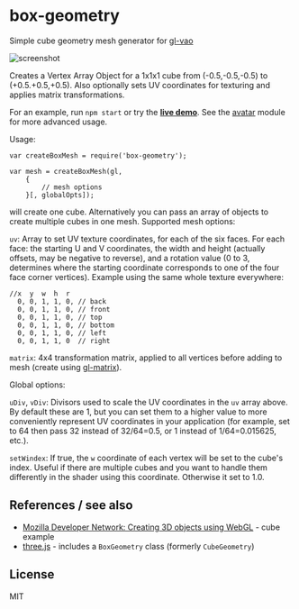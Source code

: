 # box-geometry

Simple cube geometry mesh generator for [gl-vao](https://github.com/gl-modules/gl-vao)

![screenshot](http://i.imgur.com/VRRyq9B.png "Screenshot")

Creates a Vertex Array Object for a 1x1x1 cube from (-0.5,-0.5,-0.5) to (+0.5.+0.5,+0.5).
Also optionally sets UV coordinates for texturing and applies matrix transformations.

For an example, run `npm start` or try the **[live demo](http://deathcap.github.io/box-geometry)**.
See the [avatar](https://github.com/deathcap/avatar) module for more advanced usage.

Usage:

    var createBoxMesh = require('box-geometry');

    var mesh = createBoxMesh(gl,
        {
            // mesh options
        }[, globalOpts]);

will create one cube. Alternatively you can pass an array of objects to create
multiple cubes in one mesh. Supported mesh options:

`uv`: Array to set UV texture coordinates, for each of the six faces.
For each face: the starting U and V coordinates, the width and height (actually
offsets, may be negative to reverse),
and a rotation value (0 to 3, determines where the starting coordinate
corresponds to one of the four face corner vertices). Example using the same
whole texture everywhere:

    //x  y  w  h  r
      0, 0, 1, 1, 0, // back
      0, 0, 1, 1, 0, // front
      0, 0, 1, 1, 0, // top
      0, 0, 1, 1, 0, // bottom
      0, 0, 1, 1, 0, // left
      0, 0, 1, 1, 0  // right

`matrix`: 4x4 transformation matrix, applied to all vertices before adding to mesh
(create using [gl-matrix](https://github.com/toji/gl-matrix)).

Global options:

`uDiv`, `vDiv`: Divisors used to scale the UV coordinates in the `uv` array above.
By default these are 1, but you can set them to a higher value to more conveniently
represent UV coordinates in your application (for example, set to 64 then pass
32 instead of 32/64=0.5, or 1 instead of 1/64=0.015625, etc.).

`setWindex`: If true, the `w` coordinate of each vertex will be set to the cube's
index. Useful if there are multiple cubes and you want to handle them differently
in the shader using this coordinate. Otherwise it set to 1.0.

## References / see also

* [Mozilla Developer Network: Creating 3D objects using WebGL](https://developer.mozilla.org/en-US/docs/Web/WebGL/Creating_3D_objects_using_WebGL) - cube example
* [three.js](http://threejs.org/) - includes a `BoxGeometry` class (formerly `CubeGeometry`)

## License

MIT

